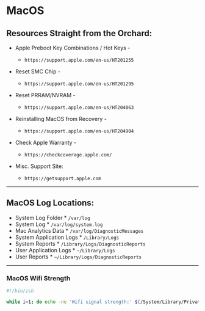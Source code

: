 # MacOS

## Resources Straight from the Orchard:

-   Apple Preboot Key Combinations / Hot Keys -

    -   `https://support.apple.com/en-us/HT201255`

-   Reset SMC Chip -

    -   `https://support.apple.com/en-us/HT201295`

-   Reset PRRAM/NVRAM -

    -   `https://support.apple.com/en-us/HT204063`

-   Reinstalling MacOS from Recovery -

    -   `https://support.apple.com/en-us/HT204904`

-   Check Apple Warranty -

    -   `https://checkcoverage.apple.com/`

-   Misc. Support Site:

    -   `https://getsupport.apple.com`

* * *

## MacOS Log Locations:

-   System Log Folder
    		\* `/var/log`
-   System Log
    		\* `/var/log/system.log`
-   Mac Analytics Data
    		\* `/var/log/DiagnosticMessages`
-   System Application Logs
    		\* `/Library/Logs`
-   System Reports
    		\* `/Library/Logs/DiagnosticReports`
-   User Application Logs
    		\* `~/Library/Logs`
-   User Reports
    		\* `~/Library/Logs/DiagnosticReports`

* * *

### MacOS Wifi Strength

```sh
#!/bin/zsh

while i=1; do echo -ne 'Wifi signal strength:' $(/System/Library/PrivateFrameworks/Apple80211.framework/Versions/Current/Resources/airport -I | grep CtlRSSI | awk {'print $2'}) '\r'; sleep 0.5; done
```
